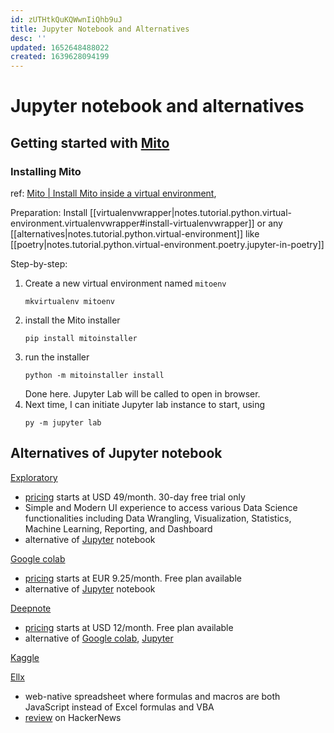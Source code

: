 ```yaml
---
id: zUTHtkQuKQWwnIiQhb9uJ
title: Jupyter Notebook and Alternatives
desc: ''
updated: 1652648488022
created: 1639628094199
---
```

# Jupyter notebook and alternatives

## Getting started with [Mito](https://trymito.io/)

### Installing Mito
ref: [Mito | Install Mito inside a virtual environment](https://docs.trymito.io/getting-started/installing-mito/installing-mito-inside-a-virtual-environment),

Preparation: Install [[virtualenvwrapper|notes.tutorial.python.virtual-environment.virtualenvwrapper#install-virtualenvwrapper]] or any [[alternatives|notes.tutorial.python.virtual-environment]] like [[poetry|notes.tutorial.python.virtual-environment.poetry.jupyter-in-poetry]]

Step-by-step:

1. Create a new virtual environment named `mitoenv`
    ```shell
    mkvirtualenv mitoenv
    ```
2. install the Mito installer
    ```shell
    pip install mitoinstaller
    ```
3. run the installer
    ```shell
    python -m mitoinstaller install
    ```
    Done here. Jupyter Lab will be called to open in browser.
4. Next time, I can initiate Jupyter lab instance to start, using
    ```shell
    py -m jupyter lab
    ```

## Alternatives of Jupyter notebook

[Exploratory](https://exploratory.io/)
- [pricing](https://exploratory.io/pricing) starts at USD 49/month. 30-day free trial only
- Simple and Modern UI experience to access various Data Science functionalities including Data Wrangling, Visualization, Statistics, Machine Learning, Reporting, and Dashboard
- alternative of [Jupyter](https://jupyter.org/) notebook

[Google colab](https://colab.research.google.com/)
- [pricing](https://colab.research.google.com/signup) starts at EUR 9.25/month. Free plan available
- alternative of [Jupyter](https://jupyter.org/) notebook

[Deepnote](https://deepnote.com/)
- [pricing](https://deepnote.com/pricing) starts at USD 12/month. Free plan available
- alternative of [Google colab](https://colab.research.google.com/), [Jupyter](https://jupyter.org/)

[Kaggle](https://www.kaggle.com/)

[Ellx](https://ellx.io/)
- web-native spreadsheet where formulas and macros are both JavaScript instead of Excel formulas and VBA
- [review](https://news.ycombinator.com/item?id=30871606) on HackerNews
